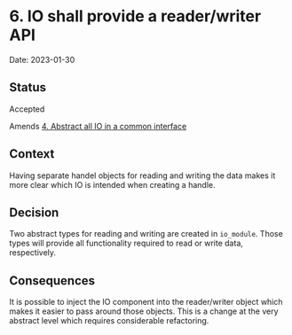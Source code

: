 # 6. IO shall provide a reader/writer API

Date: 2023-01-30

## Status

Accepted

Amends [4. Abstract all IO in a common interface](0004-abstract-all-io-in-a-common-interface.md)

## Context

Having separate handel objects for reading and writing the data makes it more clear which IO is intended when creating a handle.  

## Decision

Two abstract types for reading and writing are created in `io_module`.
Those types will provide all functionality required to read or write data, respectively.

## Consequences

It is possible to inject the IO component into the reader/writer object which makes it easier to pass around those objects.
This is a change at the very abstract level which requires considerable refactoring.
